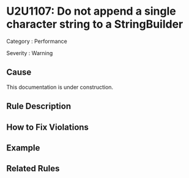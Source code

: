 # U2U1107: Do not append a single character string to a StringBuilder

Category : Performance

Severity : Warning

## Cause

This documentation is under construction.

## Rule Description



## How to Fix Violations



## Example



## Related Rules
